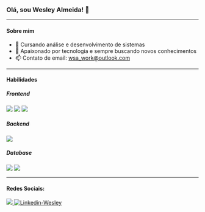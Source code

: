 ### Olá, sou Wesley Almeida! 👋

---

#### Sobre mim

- 📘 Cursando análise e desenvolvimento de sistemas
- 👤 Apaixonado por tecnologia e sempre buscando novos conhecimentos
- 📫 Contato de email: wsa_work@outlook.com

---

#### Habilidades

##### Frontend

<div> 
  <img src="https://skillicons.dev/icons?i=html" />
  <img src="https://skillicons.dev/icons?i=css" />
  <img src="https://skillicons.dev/icons?i=javascript" />
</div>

##### Backend

<div> 
  <img src="https://skillicons.dev/icons?i=python" />
</div>

##### Database

<div>  
  <img src="https://skillicons.dev/icons?i=mysql" />
  <img src="https://img.icons8.com/color/48/000000/microsoft-sql-server.png"/>
</div>

---

#### Redes Sociais:

<div> 
  <a href="https://www.instagram.com/ws_almeida_/" target="_blank">
    <img src="https://img.shields.io/badge/-Instagram-%23E4405F?style=for-the-badge&logo=instagram&logoColor=white" target="_blank">
  </a>
  <a href="https://www.linkedin.com/in/wesley-almeida-860813242/" target="_blank">
    <img alt="Linkedin-Wesley" src="https://img.shields.io/badge/-Linkedin-%230A66C2?style=for-the-badge&logo=LinkedIn" />
  </a>
</div>
